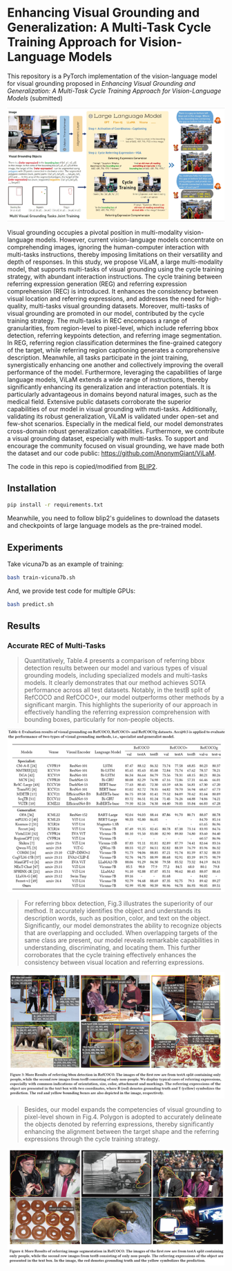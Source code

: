 # Enhancing Visual Grounding and Generalization: A Multi-Task Cycle Training Approach for Vision-Language Models

This repository is a PyTorch implementation of the vision-language model for visual grounding proposed in *Enhancing Visual Grounding and Generalization: A Multi-Task Cycle Training Approach for Vision-Language Models* (submitted)



![model](images/model.jpg)

Visual grounding occupies a pivotal position in multi-modality vision-language models. However, current vision-language models concentrate on comprehending images, ignoring the human-computer interaction with multi-tasks instructions,  thereby imposing limitations on their versatility and depth of responses. In this study, we propose ViLaM, a large multi-modality model, that supports multi-tasks of visual grounding using the cycle training strategy, with abundant interaction instructions. The cycle training between referring expression generation (REG) and referring expression comprehension (REC) is introduced. It enhances the consistency between visual location and referring expressions, and addresses the need for high-quality, multi-tasks visual grounding datasets. Moreover, multi-tasks of visual grounding are promoted in our model, contributed by the cycle training strategy. The multi-tasks in REC encompass a range of granularities, from region-level to pixel-level, which include referring bbox detection, referring keypoints detection, and referring image segmentation. In REG, referring region classification determines the fine-grained category of the target, while referring region captioning generates a comprehensive description. Meanwhile, all tasks participate in the joint training, synergistically enhancing one another and collectively improving the overall performance of the model. Furthermore, leveraging the capabilities of large language models, ViLaM extends a wide range of instructions, thereby significantly enhancing its generalization and interaction potentials. It is particularly advantageous in domains beyond natural images, such as the medical field. Extensive public datasets corroborate the superior capabilities of our model in visual grounding with muti-tasks. Additionally, validating its robust generalization, ViLaM is validated under open-set and few-shot scenarios. Especially in the medical field, our model demonstrates cross-domain robust generalization capabilities. Furthermore, we contribute a visual grounding dataset, especially with multi-tasks. To support and encourage the community focused on visual grounding, we have made both the dataset and our code public: https://github.com/AnonymGiant/ViLaM.



The code in this repo is copied/modified from [BLIP2](https://github.com/salesforce/LAVIS).


## Installation

```bash
pip install -r requirements.txt
```

Meanwhile, you need to follow blip2's guidelines to download the datasets and checkpoints of large language models as the pre-trained model. 


## Experiments

Take vicuna7b as an example of training:

```bash
bash train-vicuna7b.sh
```

And, we provide test code for multiple GPUs:


```bash
bash predict.sh
```



## Results


### Accurate REC of Multi-Tasks

> Quantitatively, Table.4 presents a comparison of referring bbox detection results between our model and various types of visual grounding models, including specialized models and multi-tasks models. It clearly demonstrates that our method achieves SOTA performance across all test datasets. Notably, in the testB split of RefCOCO and RefCOCO+, our model outperforms other methods by a significant margin. This highlights the superiority of our approach in effectively handling the referring expression comprehension with bounding boxes, particularly for non-people objects.


![exp-RBD](images/RBD.jpg)

> For referring bbox detection, Fig.3 illustrates the superiority of our method. It accurately identifies the object and understands its description words, such as position, color, and text on the object. Significantly, our model demonstrates the ability to recognize objects that are overlapping and occluded. When overlapping targets of the same class are present, our model reveals remarkable capabilities in understanding, discriminating, and locating them. This further corroborates that the cycle training effectively enhances the consistency between visual location and referring expressions.

![exp](images/example-RBD.jpg)

> Besides, our model expands the competencies of visual grounding to pixel-level shown in Fig.4. Polygon is adopted to accurately delineate the objects denoted by referring expressions,  thereby significantly enhancing the alignment between the target shape and the referring expressions through the cycle training strategy.

![exp](images/example-RIS.jpg)

